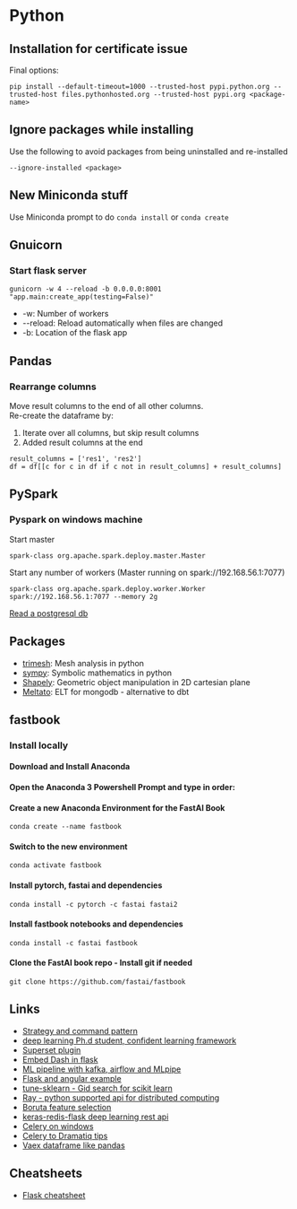 # Python

## Installation for certificate issue
Final options:
```
pip install --default-timeout=1000 --trusted-host pypi.python.org --trusted-host files.pythonhosted.org --trusted-host pypi.org <package-name>
```

## Ignore packages while installing
Use the following to avoid packages from being uninstalled and re-installed
```
--ignore-installed <package>
```
## New Miniconda stuff
Use Miniconda prompt to do `conda install` or `conda create`  

## Gnuicorn
### Start flask server
```
gunicorn -w 4 --reload -b 0.0.0.0:8001 "app.main:create_app(testing=False)"
```
- -w: Number of workers
- --reload: Reload automatically when files are changed
- -b: Location of the flask app

## Pandas
### Rearrange columns
Move result columns to the end of all other columns.  
Re-create the dataframe by:
1. Iterate over all columns, but skip result columns
1. Added result columns at the end
```
result_columns = ['res1', 'res2']
df = df[[c for c in df if c not in result_columns] + result_columns]
```

## PySpark
### Pyspark on windows machine
Start master
```
spark-class org.apache.spark.deploy.master.Master
```
Start any number of workers (Master running on spark://192.168.56.1:7077)
```
spark-class org.apache.spark.deploy.worker.Worker spark://192.168.56.1:7077 --memory 2g
```
[Read a postgresql db](https://stackoverflow.com/questions/34948296/using-pyspark-to-connect-to-postgresql)

## Packages
- [trimesh](https://trimsh.org/trimesh.base.html): Mesh analysis in python
- [sympy](https://www.sympy.org/en/index.html): Symbolic mathematics in python
- [Shapely](https://github.com/Toblerity/Shapely): Geometric object manipulation in 2D cartesian plane
- [Meltato](https://meltano.com/): ELT for mongodb - alternative to dbt
  
## fastbook
### Install locally
#### Download and Install Anaconda
#### Open the Anaconda 3 Powershell Prompt and type in order:
#### Create a new Anaconda Environment for the FastAI Book
```
conda create --name fastbook
```
#### Switch to the new environment
```
conda activate fastbook
```
#### Install pytorch, fastai and dependencies
```
conda install -c pytorch -c fastai fastai2
```
#### Install fastbook notebooks and dependencies
```
conda install -c fastai fastbook
```
#### Clone the FastAI book repo - Install git if needed
```
git clone https://github.com/fastai/fastbook
```

## Links
- [Strategy and command pattern](https://medium.com/@rrfd/strategy-and-command-design-patterns-wizards-and-sandwiches-applications-in-python-d1ee1c86e00f)  
- [deep learning Ph.d student, confident learning framework](https://l7.curtisnorthcutt.com/about)  
- [Superset plugin](https://www.npmjs.com/package/@superset-ui/plugin-chart-table)
- [Embed Dash in flask](https://hackersandslackers.com/plotly-dash-with-flask/)  
- [ML pipeline with kafka, airflow and MLpipe](https://medium.com/vantageai/keeping-your-ml-model-in-shape-with-kafka-airflow-and-mlflow-143d20024ba6)
- [Flask and angular example](https://realpython.com/flask-by-example-part-1-project-setup/)
- [tune-sklearn - Gid search for scikit learn](https://github.com/ray-project/tune-sklearn)
- [Ray - python supported api for distributed computing](https://docs.ray.io/en/master/)
- [Boruta feature selection](https://www.kaggle.com/residentmario/automated-feature-selection-with-boruta)
- [keras-redis-flask deep learning rest api](https://www.pyimagesearch.com/2018/01/29/scalable-keras-deep-learning-rest-api/)
- [Celery on windows](https://stackoverflow.com/questions/54717597/django-celery-scheduling-daily-tasks-on-windows-server)
- [Celery to Dramatiq tips](https://blog.narrativ.com/converting-celery-to-dramatiq-a-py3-war-story-23df217b426)
- [Vaex dataframe like pandas](https://vaex.io/docs/tutorial.html)

## Cheatsheets
- [Flask cheatsheet](https://blog.appseed.us/flask-cheat-sheet-and-free-templates-63zo/)
